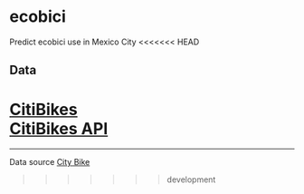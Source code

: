 ecobici
=======

Predict ecobici use in Mexico City
<<<<<<< HEAD

Data
----

[CitiBikes](http://www.citybik.es/)  
[CitiBikes API](http://api.citybik.es/)
=======
---------------------------------

Data source [City Bike](http://api.citybik.es/)

>>>>>>> development
